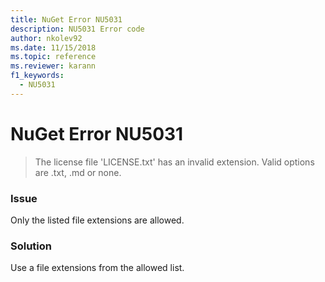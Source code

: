 ```yaml
---
title: NuGet Error NU5031
description: NU5031 Error code
author: nkolev92
ms.date: 11/15/2018
ms.topic: reference
ms.reviewer: karann
f1_keywords: 
  - NU5031
---
```


# NuGet Error NU5031
> The license file 'LICENSE.txt' has an invalid extension. Valid options are .txt, .md or none.

### Issue

Only the listed file extensions are allowed.

### Solution

Use a file extensions from the allowed list. 
